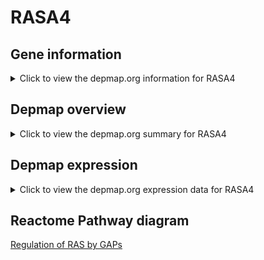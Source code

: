 <h1>RASA4</h1>

<h2>Gene information</h2>
<details>
  <summary>Click to view the depmap.org information for RASA4</summary>
  <iframe src="https://depmap.org/portal/gene/RASA4?tab=about" style="border:none;width:100%;height:800px"></iframe>
</details>

<h2>Depmap overview</h2>
<details>
  <summary>Click to view the depmap.org summary for RASA4</summary>
  <iframe src="https://depmap.org/portal/gene/RASA4?tab=overview" style="border:none;width:100%;height:800px"></iframe>
</details>

<h2>Depmap expression</h2>
<details>
  <summary>Click to view the depmap.org expression data for RASA4</summary>
  <iframe src="https://depmap.org/portal/gene/RASA4?tab=characterization" style="border:none;width:100%;height:800px"></iframe>
</details>



<h2>Reactome Pathway diagram</h2>
<a href="https://reactome.org/PathwayBrowser/#/R-HSA-5658442" target="_BLANK">Regulation of RAS by GAPs</a>



